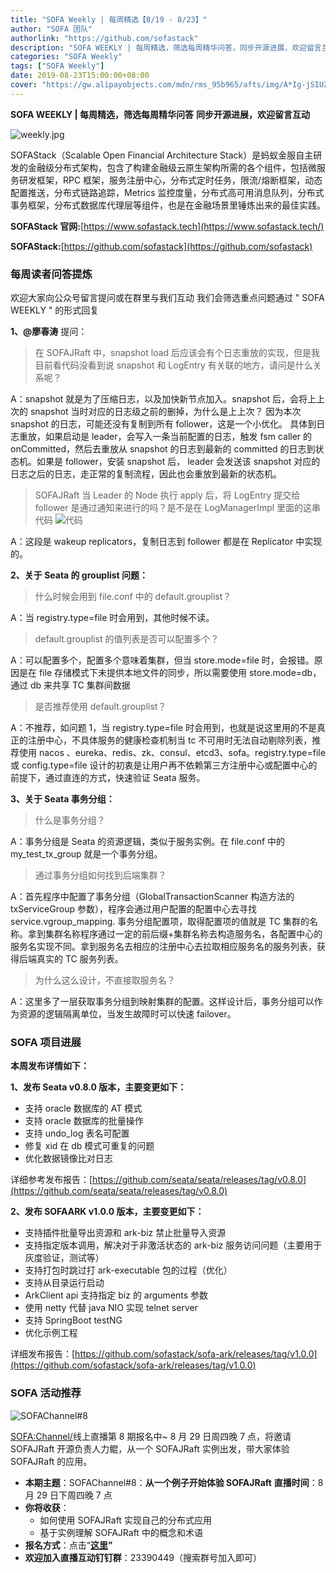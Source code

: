 ```yaml
---
title: "SOFA Weekly | 每周精选【8/19 - 8/23】"
author: "SOFA 团队"
authorlink: "https://github.com/sofastack"
description: "SOFA WEEKLY | 每周精选，筛选每周精华问答，同步开源进展，欢迎留言互动。"
categories: "SOFA Weekly"
tags: ["SOFA Weekly"]
date: 2019-08-23T15:00:00+08:00
cover: "https://gw.alipayobjects.com/mdn/rms_95b965/afts/img/A*Ig-jSIUZWx0AAAAAAAAAAAAAARQnAQ"
---
```


**SOFA WEEKLY | 每周精选，筛选每周精华问答**
**同步开源进展，欢迎留言互动**

![weekly.jpg](https://gw.alipayobjects.com/mdn/rms_95b965/afts/img/A*ARgKS6SuU7YAAAAAAAAAAAAAARQnAQ)

SOFAStack（Scalable Open Financial Architecture Stack）是蚂蚁金服自主研发的金融级分布式架构，包含了构建金融级云原生架构所需的各个组件，包括微服务研发框架，RPC 框架，服务注册中心，分布式定时任务，限流/熔断框架，动态配置推送，分布式链路追踪，Metrics 监控度量，分布式高可用消息队列，分布式事务框架，分布式数据库代理层等组件，也是在金融场景里锤炼出来的最佳实践。

**SOFAStack 官网:**[https://www.sofastack.tech](https://www.sofastack.tech/)

**SOFAStack:**[https://github.com/sofastack](https://github.com/sofastack)

### 每周读者问答提炼

欢迎大家向公众号留言提问或在群里与我们互动
我们会筛选重点问题通过 " SOFA WEEKLY " 的形式回复

**1、@廖春涛** 提问：

> 在 SOFAJRaft 中，snapshot load 后应该会有个日志重放的实现，但是我目前看代码没看到说 snapshot 和 LogEntry 有关联的地方，请问是什么关系呢？

A：snapshot 就是为了压缩日志，以及加快新节点加入。snapshot 后，会将上上次的 snapshot 当时对应的日志级之前的删掉，为什么是上上次？ 因为本次 snapshot 的日志，可能还没有复制到所有 follower，这是一个小优化。 具体到日志重放，如果启动是 leader，会写入一条当前配置的日志，触发 fsm caller 的 onCommitted，然后去重放从 snapshot 的日志到最新的 committed 的日志到状态机。如果是 follower，安装 snapshot 后， leader 会发送该 snapshot 对应的日志之后的日志，走正常的复制流程，因此也会重放到最新的状态机。

> SOFAJRaft 当 Leader 的 Node 执行 apply 后，将 LogEntry 提交给 follower 是通过通知来进行的吗？是不是在 LogManagerImpl 里面的这串代码
> ![代码](https://cdn.nlark.com/yuque/0/2019/png/226702/1566538533659-6904a8f2-72e2-497a-b3cc-dcdc09f77c7e.png)

A：这段是 wakeup replicators，复制日志到 follower 都是在 Replicator 中实现的。

**2、关于 Seata 的 grouplist 问题：**

> 什么时候会用到 file.conf 中的 default.grouplist？

A：当 registry.type=file 时会用到，其他时候不读。

> default.grouplist 的值列表是否可以配置多个？

A：可以配置多个，配置多个意味着集群，但当 store.mode=file 时，会报错。原因是在 file 存储模式下未提供本地文件的同步，所以需要使用 store.mode=db，通过 db 来共享 TC 集群间数据

> 是否推荐使用 default.grouplist？

A：不推荐，如问题 1，当 registry.type=file 时会用到，也就是说这里用的不是真正的注册中心，不具体服务的健康检查机制当 tc 不可用时无法自动剔除列表，推荐使用 nacos 、eureka、redis、zk、consul、etcd3、sofa。registry.type=file 或 config.type=file 设计的初衷是让用户再不依赖第三方注册中心或配置中心的前提下，通过直连的方式，快速验证 Seata 服务。

**3、关于 Seata 事务分组：**

> 什么是事务分组？

A：事务分组是 Seata 的资源逻辑，类似于服务实例。在 file.conf 中的 my_test_tx_group 就是一个事务分组。

> 通过事务分组如何找到后端集群？

A：首先程序中配置了事务分组（GlobalTransactionScanner 构造方法的 txServiceGroup 参数），程序会通过用户配置的配置中心去寻找 service.vgroup_mapping. 事务分组配置项，取得配置项的值就是 TC 集群的名称。拿到集群名称程序通过一定的前后缀+集群名称去构造服务名，各配置中心的服务名实现不同。拿到服务名去相应的注册中心去拉取相应服务名的服务列表，获得后端真实的 TC 服务列表。

> 为什么这么设计，不直接取服务名？

A：这里多了一层获取事务分组到映射集群的配置。这样设计后，事务分组可以作为资源的逻辑隔离单位，当发生故障时可以快速 failover。

### SOFA 项目进展

**本周发布详情如下：**

**1、发布 Seata v0.8.0 版本，主要变更如下：**

- 支持 oracle 数据库的 AT 模式
- 支持 oracle 数据库的批量操作
- 支持 undo_log 表名可配置
- 修复 xid 在 db 模式可重复的问题
- 优化数据镜像比对日志

详细参考发布报告：[https://github.com/seata/seata/releases/tag/v0.8.0](https://github.com/seata/seata/releases/tag/v0.8.0)

**2、发布 SOFAARK v1.0.0 版本，主要变更如下：**

- 支持插件批量导出资源和 ark-biz 禁止批量导入资源
- 支持指定版本调用，解决对于非激活状态的 ark-biz 服务访问问题（主要用于灰度验证，测试等）
- 支持打包时跳过打 ark-executable 包的过程（优化）
- 支持从目录运行启动
- ArkClient api 支持指定 biz 的 arguments 参数
- 使用 netty 代替 java NIO 实现 telnet server
- 支持 SpringBoot testNG
- 优化示例工程

详细发布报告：[https://github.com/sofastack/sofa-ark/releases/tag/v1.0.0](https://github.com/sofastack/sofa-ark/releases/tag/v1.0.0)

### SOFA 活动推荐

![SOFAChannel#8](https://cdn.nlark.com/yuque/0/2019/jpeg/226702/1566539399803-59889fa9-823a-4916-ab1f-42a32e8d53ef.jpeg)

<SOFA:Channel/>线上直播第 8 期报名中~
8 月 29 日周四晚 7 点，将邀请 SOFAJRaft 开源负责人力鲲，从一个 SOFAJRaft 实例出发，带大家体验 SOFAJRaft 的应用。

- **本期主题**：SOFAChannel#8：**从一个例子开始体验 SOFAJRaft**
**直播时间**：8 月 29 日下周四晚 7 点
- **你将收获**：
  - 如何使用 SOFAJRaft 实现自己的分布式应用
  - 基于实例理解 SOFAJRaft 中的概念和术语
- **报名方式**：点击“[**这里**](https://tech.antfin.com/community/live/821)**”**
- **欢迎加入直播互动钉钉群**：23390449（搜索群号加入即可）
